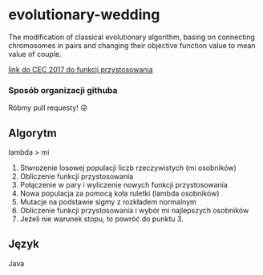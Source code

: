 # evolutionary-wedding
The modification of classical evolutionary algorithm, basing on connecting chromosomes in pairs and changing their objective function value to mean value of couple.


[link do CEC 2017 do funkcji przystosowania](https://www.researchgate.net/profile/Guohua_Wu5/publication/317228117_Problem_Definitions_and_Evaluation_Criteria_for_the_CEC_2017_Competition_and_Special_Session_on_Constrained_Single_Objective_Real-Parameter_Optimization/links/5982cdbaa6fdcc8b56f59104/Problem-Definitions-and-Evaluation-Criteria-for-the-CEC-2017-Competition-and-Special-Session-on-Constrained-Single-Objective-Real-Parameter-Optimization.pdf)

### Sposób organizacji githuba
Róbmy pull requesty! 😜

## Algorytm
lambda > mi
1. Stwrozenie losowej populacji liczb rzeczywistych (mi osobników)
2. Obliczenie funkcji przystosowania
3. Połączenie w pary i wyliczenie nowych funkcji przystosowania
4. Nowa populacja za pomocą koła ruletki (lambda osobników)
5. Mutacje na podstawie sigmy z rozkładem normalnym
6. Obliczenie funkcji przystosowania i wybór mi najlepszych osobników
7. Jeżeli nie warunek stopu, to powróć do punktu 3.

## Język
Java
